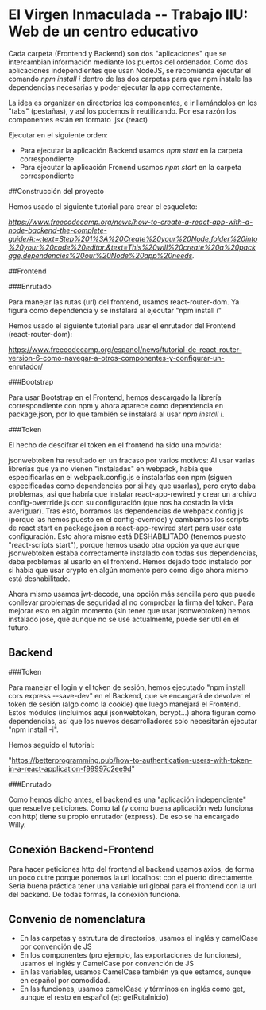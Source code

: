 # EI Virgen Inmaculada -- Trabajo IIU: Web de un centro educativo

Cada carpeta (Frontend y Backend) son dos "aplicaciones" que se intercambian información mediante los puertos del ordenador. Como dos aplicaciones independientes que usan NodeJS, se recomienda ejecutar el comando _npm install i_ dentro de las dos carpetas para que npm instale las dependencias necesarias y poder ejecutar la app correctamente.

La idea es organizar en directorios los componentes, e ir llamándolos en los "tabs" (pestañas), y así los podemos ir reutilizando. Por esa razón los componentes están en formato .jsx (react)

Ejecutar en el siguiente orden:

- Para ejecutar la aplicación Backend usamos _npm start_ en la carpeta correspondiente
- Para ejecutar la aplicación Fronend usamos _npm start_ en la carpeta correspondiente

##Construcción del proyecto

Hemos usado el siguiente tutorial para crear el esqueleto:

_https://www.freecodecamp.org/news/how-to-create-a-react-app-with-a-node-backend-the-complete-guide/#:~:text=Step%201%3A%20Create%20your%20Node,folder%20into%20your%20code%20editor.&text=This%20will%20create%20a%20package,dependencies%20our%20Node%20app%20needs._ 

##Frontend

###Enrutado

Para manejar las rutas (url) del frontend, usamos react-router-dom. Ya figura como dependencia y se instalará al ejecutar "npm install i"

Hemos usado el siguiente tutorial para usar el enrutador del Frontend (react-router-dom):

https://www.freecodecamp.org/espanol/news/tutorial-de-react-router-version-6-como-navegar-a-otros-componentes-y-configurar-un-enrutador/

###Bootstrap

Para usar Bootstrap en el Frontend, hemos descargado la librería correspondiente con npm y ahora aparece como dependencia en package.json, por lo que también se instalará al usar _npm install i_.

###Token

El hecho de descifrar el token en el frontend ha sido una movida:

jsonwebtoken ha resultado en un fracaso por varios motivos: Al usar varias librerías que ya no vienen "instaladas" en webpack, había que especificarlas en el webpack.config.js e instalarlas con npm (siguen especificadas como dependencias por si hay que usarlas), pero cryto daba problemas, así que habría que instalar react-app-rewired y crear un archivo config-overrride.js con su configuración (que nos ha costado la vida averiguar). Tras esto, borramos las dependencias de webpack.config.js (porque las hemos puesto en el config-override) y cambiamos los scripts de react start en package.json a react-app-rewired start para usar esta configuración. Esto ahora mismo está DESHABILITADO (tenemos puesto "react-scripts start"), porque hemos usado otra opción ya que aunque jsonwebtoken estaba correctamente instalado con todas sus dependencias, daba problemas al usarlo en el frontend. Hemos dejado todo instalado por si había que usar crypto en algún momento pero como digo ahora mismo está deshabilitado.

Ahora mismo usamos jwt-decode, una opción más sencilla pero que puede conllevar problemas de seguridad al no comprobar la firma del token. Para mejorar esto en algún momento (sin tener que usar jsonwebtoken) hemos instalado jose, que aunque no se use actualmente, puede ser útil en el futuro.

## Backend

###Token

Para manejar el login y el token de sesión, hemos ejecutado "npm install cors express --save-dev" en el Backend, que se encargará de devolver el token de sesión (algo como la cookie) que luego manejará el Frontend. Estos módulos (incluimos aquí jsonwebtoken, bcrypt...) ahora figuran como dependencias, así que los nuevos desarrolladores solo necesitarán ejecutar "npm install -i". 

Hemos seguido el tutorial:

"https://betterprogramming.pub/how-to-authentication-users-with-token-in-a-react-application-f99997c2ee9d"

###Enrutado

Como hemos dicho antes, el backend es una "aplicación independiente" que resuelve peticiones. Como tal (y como buena aplicación web funciona con http) tiene su propio enrutador (express). De eso se ha encargado Willy.

## Conexión Backend-Frontend

Para hacer peticiones http del frontend al backend usamos axios, de forma un poco cutre porque ponemos la url localhost con el puerto directamente. Sería buena práctica tener una variable url global para el frontend con la url del backend. De todas formas, la conexión funciona.

## Convenio de nomenclatura

- En las carpetas y estrutura de directorios, usamos el inglés y camelCase por convención de JS
- En los componentes (pro ejemplo, las exportaciones de funciones), usamos el inglés y CamelCase por convención de JS
- En las variables, usamos CamelCase también ya que estamos, aunque en español por comodidad.
- En las funciones, usamos camelCase y términos en inglés como get, aunque el resto en español (ej: getRutaInicio)
